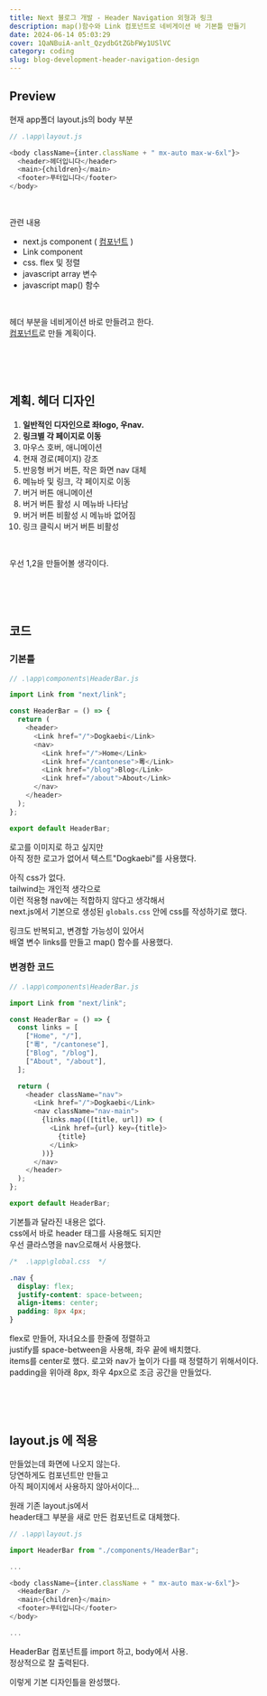 ```yaml
---
title: Next 블로그 개발 - Header Navigation 외형과 링크
description: map()함수와 Link 컴포넌트로 네비게이션 바 기본틀 만들기
date: 2024-06-14 05:03:29
cover: 1QaNBuiA-anlt_QzydbGtZGbFWy1USlVC
category: coding
slug: blog-development-header-navigation-design
---
```


## Preview

현재 app폴더 layout.js의 body 부분

```js
// .\app\layout.js

<body className={inter.className + " mx-auto max-w-6xl"}>
  <header>헤더입니다</header>
  <main>{children}</main>
  <footer>푸터입니다</footer>
</body>
```

<br>

관련 내용

- next.js component ( [컴포넌트](/blog/blog-development-next-js-component) )
- Link component
- css. flex 및 정렬
- javascript array 변수
- javascript map() 함수

<br>

헤더 부분을 네비게이션 바로 만들려고 한다.  
[컴포넌트](/blog/blog-development-next-js-component)로 만들 계획이다.

<br><br><br>

## 계획. 헤더 디자인

1. **일반적인 디자인으로 좌logo, 우nav.**
2. **링크별 각 페이지로 이동**
3. 마우스 호버, 애니메이션
4. 현재 경로(페이지) 강조
5. 반응형 버거 버튼, 작은 화면 nav 대체
6. 메뉴바 및 링크, 각 페이지로 이동
7. 버거 버튼 애니메이션
8. 버거 버튼 활성 시 메뉴바 나타남
9. 버거 버튼 비활성 시 메뉴바 없어짐
10. 링크 클릭시 버거 버튼 비활성

<br>

우선 1,2을 만들어볼 생각이다.

<br><br><br>

## 코드

### 기본틀

```js
// .\app\components\HeaderBar.js

import Link from "next/link";

const HeaderBar = () => {
  return (
    <header>
      <Link href="/">Dogkaebi</Link>
      <nav>
        <Link href="/">Home</Link>
        <Link href="/cantonese">粵</Link>
        <Link href="/blog">Blog</Link>
        <Link href="/about">About</Link>
      </nav>
    </header>
  );
};

export default HeaderBar;
```

로고를 이미지로 하고 싶지만  
아직 정한 로고가 없어서 텍스트"Dogkaebi"를 사용했다.

아직 css가 없다.  
tailwind는 개인적 생각으로  
이런 적용형 nav에는 적합하지 않다고 생각해서  
next.js에서 기본으로 생성된 `globals.css` 안에 css를 작성하기로 했다.

링크도 반복되고, 변경할 가능성이 있어서  
배열 변수 links를 만들고 map() 함수를 사용했다.

### 변경한 코드

```js
// .\app\components\HeaderBar.js

import Link from "next/link";

const HeaderBar = () => {
  const links = [
    ["Home", "/"],
    ["粵", "/cantonese"],
    ["Blog", "/blog"],
    ["About", "/about"],
  ];

  return (
    <header className="nav">
      <Link href="/">Dogkaebi</Link>
      <nav className="nav-main">
        {links.map(([title, url]) => (
          <Link href={url} key={title}>
            {title}
          </Link>
        ))}
      </nav>
    </header>
  );
};

export default HeaderBar;
```

기본틀과 달라진 내용은 없다.  
css에서 바로 header 태그를 사용해도 되지만  
우선 클라스명을 nav으로해서 사용했다.

```css
/*  .\app\global.css  */

.nav {
  display: flex;
  justify-content: space-between;
  align-items: center;
  padding: 8px 4px;
}
```

flex로 만들어, 자녀요소를 한줄에 정렬하고  
justify를 space-between을 사용해, 좌우 끝에 배치했다.  
items를 center로 했다. 로고와 nav가 높이가 다를 때 정렬하기 위해서이다.  
padding을 위아래 8px, 좌우 4px으로 조금 공간을 만들었다.

<br><br><br>

## layout.js 에 적용

만들었는데 화면에 나오지 않는다.  
당연하게도 컴포넌트만 만들고  
아직 페이지에서 사용하지 않아서이다...

원래 기존 layout.js에서  
header태그 부분을 새로 만든 컴포넌트로 대체했다.

```js
// .\app\layout.js

import HeaderBar from "./components/HeaderBar";

...

<body className={inter.className + " mx-auto max-w-6xl"}>
  <HeaderBar />
  <main>{children}</main>
  <footer>푸터입니다</footer>
</body>

...

```

HeaderBar 컴포넌트를 import 하고, body에서 사용.  
정상적으로 잘 출력된다.

이렇게 기본 디자인틀을 완성했다.
